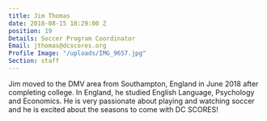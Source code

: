 ```yaml
---
title: Jim Thomas
date: 2018-08-15 18:29:00 Z
position: 19
Details: Soccer Program Coordinator
Email: jthomas@dcscores.org
Profile Image: "/uploads/IMG_9657.jpg"
Section: staff
---
```


Jim moved to the DMV area from Southampton, England in June 2018 after completing college. In England, he studied English Language, Psychology and Economics. He is very passionate about playing and watching soccer and he is excited about the seasons to come with DC SCORES!